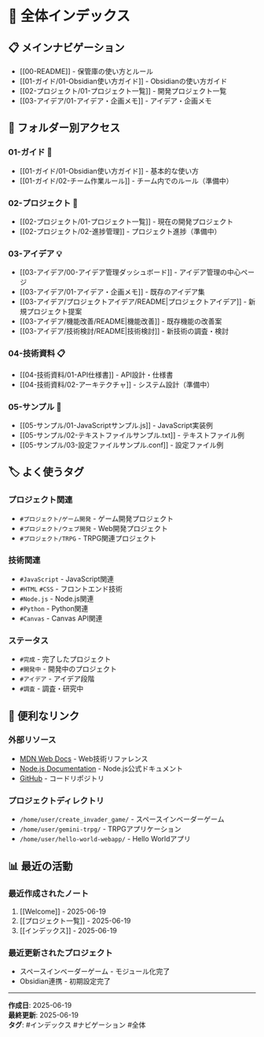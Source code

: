 # 📑 全体インデックス

## 📋 メインナビゲーション

- [[00-README]] - 保管庫の使い方とルール
- [[01-ガイド/01-Obsidian使い方ガイド]] - Obsidianの使い方ガイド
- [[02-プロジェクト/01-プロジェクト一覧]] - 開発プロジェクト一覧
- [[03-アイデア/01-アイデア・企画メモ]] - アイデア・企画メモ

## 📁 フォルダー別アクセス

### 01-ガイド 📖
- [[01-ガイド/01-Obsidian使い方ガイド]] - 基本的な使い方
- [[01-ガイド/02-チーム作業ルール]] - チーム内でのルール（準備中）

### 02-プロジェクト 🚀
- [[02-プロジェクト/01-プロジェクト一覧]] - 現在の開発プロジェクト
- [[02-プロジェクト/02-進捗管理]] - プロジェクト進捗（準備中）

### 03-アイデア 💡
- [[03-アイデア/00-アイデア管理ダッシュボード]] - アイデア管理の中心ページ
- [[03-アイデア/01-アイデア・企画メモ]] - 既存のアイデア集
- [[03-アイデア/プロジェクトアイデア/README|プロジェクトアイデア]] - 新規プロジェクト提案
- [[03-アイデア/機能改善/README|機能改善]] - 既存機能の改善案
- [[03-アイデア/技術検討/README|技術検討]] - 新技術の調査・検討

### 04-技術資料 📋
- [[04-技術資料/01-API仕様書]] - API設計・仕様書
- [[04-技術資料/02-アーキテクチャ]] - システム設計（準備中）

### 05-サンプル 🔧
- [[05-サンプル/01-JavaScriptサンプル.js]] - JavaScript実装例
- [[05-サンプル/02-テキストファイルサンプル.txt]] - テキストファイル例
- [[05-サンプル/03-設定ファイルサンプル.conf]] - 設定ファイル例

## 🏷️ よく使うタグ

### プロジェクト関連
- `#プロジェクト/ゲーム開発` - ゲーム開発プロジェクト
- `#プロジェクト/ウェブ開発` - Web開発プロジェクト
- `#プロジェクト/TRPG` - TRPG関連プロジェクト

### 技術関連
- `#JavaScript` - JavaScript関連
- `#HTML` `#CSS` - フロントエンド技術
- `#Node.js` - Node.js関連
- `#Python` - Python関連
- `#Canvas` - Canvas API関連

### ステータス
- `#完成` - 完了したプロジェクト
- `#開発中` - 開発中のプロジェクト
- `#アイデア` - アイデア段階
- `#調査` - 調査・研究中

## 🔗 便利なリンク

### 外部リソース
- [MDN Web Docs](https://developer.mozilla.org/) - Web技術リファレンス
- [Node.js Documentation](https://nodejs.org/docs/) - Node.js公式ドキュメント
- [GitHub](https://github.com/) - コードリポジトリ

### プロジェクトディレクトリ
- `/home/user/create_invader_game/` - スペースインベーダーゲーム
- `/home/user/gemini-trpg/` - TRPGアプリケーション
- `/home/user/hello-world-webapp/` - Hello Worldアプリ

## 📊 最近の活動

### 最近作成されたノート
1. [[Welcome]] - 2025-06-19
2. [[プロジェクト一覧]] - 2025-06-19
3. [[インデックス]] - 2025-06-19

### 最近更新されたプロジェクト
- スペースインベーダーゲーム - モジュール化完了
- Obsidian連携 - 初期設定完了

---

**作成日**: 2025-06-19  
**最終更新**: 2025-06-19  
**タグ**: #インデックス #ナビゲーション #全体